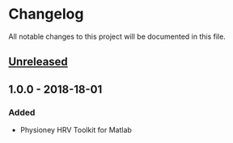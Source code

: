 # Changelog
All notable changes to this project will be documented in this file.

## [Unreleased]

## 1.0.0  - 2018-18-01
### Added
- Physioney HRV Toolkit for Matlab 

[Unreleased]: https://github.com/cliffordlab/Physionet-HRV-toolbox-for-MATLAB/edit/master/compare/v1.0.0...HEAD

